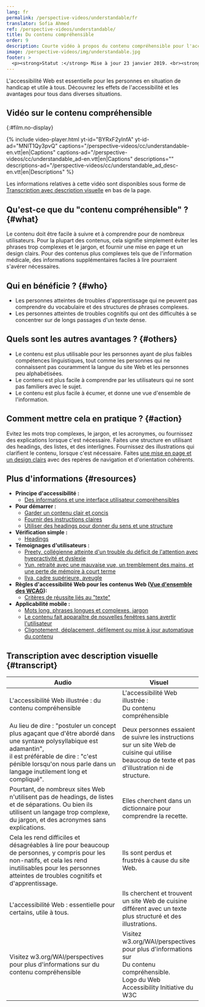 ```yaml
---
lang: fr
permalink: /perspective-videos/understandable/fr
translator: Sofia Ahmed
ref: /perspective-videos/understandable/
title: Du contenu compréhensible
order: 9
description: Courte vidéo à propos du contenu compréhensible pour l'accessibilité Web - de quoi s'agit-il, qui en bénéficie, et comment mettre cela en pratique.
image: /perspective-videos/img/understandable.jpg
footer: >
  <p><strong>Statut :</strong> Mise à jour 23 janvier 2019. <br><strong>Auteur et direction du projet :</strong> <a href="https://www.w3.org/People/shadi">Shadi Abou-Zahra</a>. Développé par l' <a href="https://www.w3.org/WAI/EO/">Education and Outreach Working Group (EOWG)</a> avec le soutien du projet <a href="https://www.w3.org/WAI/DEV/">WAI-DEV project</a> fondé par la Commission européenne (CE)<a href="./acknowledgements/">Remerciements (anglais)</a>.</p>
---
```


L'accessibilité Web est essentielle pour les personnes en situation de handicap et utile à tous. Découvrez les effets de l'accessibilité et les avantages pour tous dans diverses situations.

## Vidéo sur le contenu compréhensible
{:#film.no-display}

{% include video-player.html
    yt-id="BYRxF2yInfA"
    yt-id-ad="MNlT1Qy3pvQ"
    captions="/perspective-videos/cc/understandable-en.vtt|en|Captions"
    captions-ad="/perspective-videos/cc/understandable_ad-en.vtt|en|Captions"
    descriptions=""
    descriptions-ad="/perspective-videos/cc/understandable_ad_desc-en.vtt|en|Descriptions"
%}

Les informations relatives à cette vidéo sont disponibles sous forme de [Transcription avec description visuelle](#transcript) en bas de la page.

Qu'est-ce que du "contenu compréhensible" ? {#what}
---------------------------------

Le contenu doit être facile à suivre et à comprendre pour de nombreux utilisateurs. Pour la plupart des contenus, cela signifie simplement éviter les phrases trop complexes et le jargon, et fournir une mise en page et un design clairs. Pour des contenus plus complexes tels que de l'information médicale, des informations supplémentaires faciles à lire pourraient s'avérer nécessaires.

Qui en bénéficie ? {#who}
----------------------------

-   Les personnes atteintes de troubles d'apprentissage qui ne peuvent pas comprendre du vocabulaire et des structures de phrases complexes.
-   Les personnes atteintes de troubles cognitifs qui ont des difficultés à se concentrer sur de longs passages d'un texte dense.

Quels sont les autres avantages ? {#others}
---------------------------------

-   Le contenu est plus utilisable pour les personnes ayant de plus faibles compétences linguistiques, tout comme les personnes qui ne connaissent pas couramment la langue du site Web et les personnes peu alphabétisées.
-   Le contenu est plus facile à comprendre par les utilisateurs qui ne sont pas familiers avec le sujet.
-   Le contenu est plus facile à écumer, et donne une vue d'ensemble de l'information.

Comment mettre cela en pratique ? {#action}
--------------------------------------

Evitez les mots trop complexes, le jargon, et les acronymes, ou fournissez des explications lorsque c'est nécessaire. Faites une structure en utilisant des headings, des listes, et des interlignes. Fournissez des illustrations qui clarifient le contenu, lorsque c'est nécessaire. Faites [une mise en page et un design clairs](/perspective-videos/layout/) avec des repères de navigation et d'orientation cohérents.

Plus d'informations {#resources}
----------

-   **Principe d'accessibilité :**
    -   [Des informations et une interface utilisateur compréhensibles](/fundamentals/accessibility-principles/#understandable)
-   **Pour démarrer :**
    -   [Garder un contenu clair et concis](/tips/writing/#keep-content-clear-and-concise) 
    -   [Fournir des instructions claires](/tips/writing/#provide-clear-instructions) 
    -   [Utiliser des headings pour donner du sens et une structure](/tips/writing/#use-headings-to-convey-meaning-and-structure) 
-   **Vérification simple :**
    -   [Headings](/test-evaluate/preliminary/#headings) 
-   **Témoignages d'utilisateurs :**
    -   [Preety, collégienne atteinte d'un trouble du déficit de l'attention avec hyepractivité et dyslexie](/people-use-web/user-stories/#classroomstudent)
    -   [Yun, retraité avec une mauvaise vue, un tremblement des mains, et une perte de mémoire à court terme](/people-use-web/user-stories/#retiree)
    -   [Ilya, cadre supérieure, aveugle](/people-use-web/user-stories/#supermarketassistant)
-   **Règles d'accessibilité Web pour les contenus Web ([Vue d'ensemble des WCAG](/standards-guidelines/wcag/)):**
    -   [Critères de réussite liés au "texte"](https://www.w3.org/WAI/WCAG21/quickref/?tags=text) 
-   **Applicabilité mobile :**
    -   [Mots long, phrases longues et complexes, jargon](/standards-guidelines/shared-experiences/#complex) 
    -   [Le contenu fait apparaître de nouvelles fenêtres sans avertir l'utilisateur](/standards-guidelines/shared-experiences/#popups) 
    -   [Clignotement, déplacement, défilement ou mise à jour automatique du contenu](/standards-guidelines/shared-experiences/#dynamic) 

## Transcription avec description visuelle {#transcript}

 <table>
  <thead>
    <tr>
      <th width="65%">Audio</th>
      <th>Visuel</th>
    </tr>
  </thead>
  <tbody>
    <tr>
      <td>L'accessibilité Web illustrée : du contenu compréhensible</td>
      <td>L'accessibilité Web illustrée :<br>
        Du contenu compréhensible</td>
    </tr>
    <tr>
      <td>Au lieu de dire : &quot;postuler un concept plus agaçant que d'être abordé dans une syntaxe polysyllabique est adamantin&quot;,<br>
        il est préférable de dire : &quot;c'est pénible lorsqu'on nous parle dans un langage inutilement long et compliqué&quot;.</td>
      <td>Deux personnes essaient de suivre les instructions sur un site Web de cuisine qui utilise beaucoup de texte et pas d'illustration ni de structure.</td>
    </tr>
    <tr>
      <td>Pourtant, de nombreux sites Web n'utilisent pas de headings, de listes et de séparations. Ou bien ils utilisent un langage trop complexe, du jargon, et des acronymes sans explications.</td>
      <td>Elles cherchent dans un dictionnaire pour comprendre la recette.</td>
    </tr>
    <tr>
      <td>Cela les rend difficiles et désagréables à lire pour beaucoup de personnes, y compris pour les non-natifs, et cela les rend inutilisables pour les personnes atteintes de troubles cognitifs et d'apprentissage.</td>
      <td>Ils sont perdus et frustrés à cause du site Web.</td>
    </tr>
    <tr>
      <td>L'accessibilité Web : essentielle pour certains, utile à tous.</td>
      <td>Ils cherchent et trouvent un site Web de cuisine différent avec un texte plus structuré et des illustrations.</td>
    </tr>
    <tr>
      <td>Visitez w3.org/WAI/perspectives pour plus d'informations sur du contenu compréhensible</td>
      <td>Visitez<br>
        w3.org/WAI/perspectives<br>
        pour plus d'informations sur<br>
        Du contenu compréhensible.<br>
        Logo du Web Accessibility Initiative du W3C</td>
    </tr>
  </tbody>
</table>

